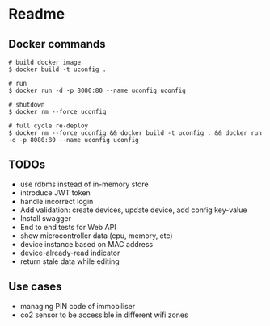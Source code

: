 # Readme

## Docker commands

```
# build docker image
$ docker build -t uconfig .

# run
$ docker run -d -p 8080:80 --name uconfig uconfig

# shutdown
$ docker rm --force uconfig

# full cycle re-deploy
$ docker rm --force uconfig && docker build -t uconfig . && docker run -d -p 8080:80 --name uconfig uconfig
```

## TODOs

- use rdbms instead of in-memory store
- introduce JWT token
- handle incorrect login
- Add validation: create devices, update device, add config key-value
- Install swagger
- End to end tests for Web API
- show microcontroller data (cpu, memory, etc)
- device instance based on MAC address
- device-already-read indicator
- return stale data while editing

## Use cases

- managing PIN code of immobiliser
- co2 sensor to be accessible in different wifi zones